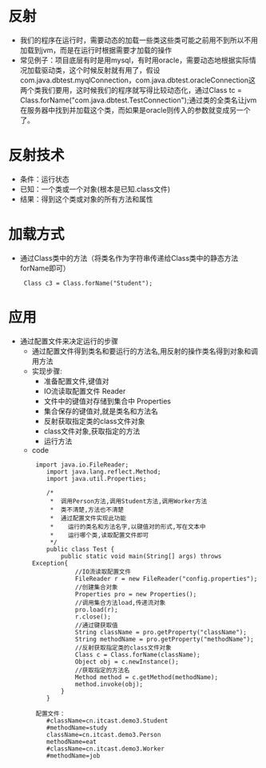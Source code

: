 # 反射
* 我们的程序在运行时，需要动态的加载一些类这些类可能之前用不到所以不用加载到jvm，而是在运行时根据需要才加载的操作
* 常见例子：项目底层有时是用mysql，有时用oracle，需要动态地根据实际情况加载驱动类，这个时候反射就有用了，假设 com.java.dbtest.myqlConnection，com.java.dbtest.oracleConnection这两个类我们要用，这时候我们的程序就写得比较动态化，通过Class tc = Class.forName("com.java.dbtest.TestConnection");通过类的全类名让jvm在服务器中找到并加载这个类，而如果是oracle则传入的参数就变成另一个了。

# 反射技术
  * 条件：运行状态
  * 已知：一个类或一个对象(根本是已知.class文件)
  * 结果：得到这个类或对象的所有方法和属性

# 加载方式
  * 通过Class类中的方法（将类名作为字符串传递给Class类中的静态方法forName即可）
    ```
     Class c3 = Class.forName("Student");
    ```
# 应用
  * 通过配置文件来决定运行的步骤
    * 通过配置文件得到类名和要运行的方法名,用反射的操作类名得到对象和调用方法
    * 实现步骤:
	  * 准备配置文件,键值对
	  * IO流读取配置文件  Reader
	  * 文件中的键值对存储到集合中 Properties
	  * 集合保存的键值对,就是类名和方法名
	  * 反射获取指定类的class文件对象
	  * class文件对象,获取指定的方法
	  * 运行方法
	* code
	    ```
	     import java.io.FileReader;
			import java.lang.reflect.Method;
			import java.util.Properties;

			/*
			 *  调用Person方法,调用Student方法,调用Worker方法
			 *  类不清楚,方法也不清楚
			 *  通过配置文件实现此功能
			 *    运行的类名和方法名字,以键值对的形式,写在文本中
			 *    运行哪个类,读取配置文件即可
			 */
			public class Test {
				public static void main(String[] args) throws Exception{
					//IO流读取配置文件
					FileReader r = new FileReader("config.properties");
					//创建集合对象
					Properties pro = new Properties();
					//调用集合方法load,传递流对象
					pro.load(r);
					r.close();
					//通过键获取值
					String className = pro.getProperty("className");
					String methodName = pro.getProperty("methodName");
					//反射获取指定类的class文件对象
					Class c = Class.forName(className);
					Object obj = c.newInstance();
					//获取指定的方法名
					Method method = c.getMethod(methodName);
					method.invoke(obj);
				}
			}

	    ```
	    ```
         配置文件：
			#className=cn.itcast.demo3.Student
			#methodName=study
			className=cn.itcast.demo3.Person
			methodName=eat
			#className=cn.itcast.demo3.Worker
			#methodName=job

	    ```
